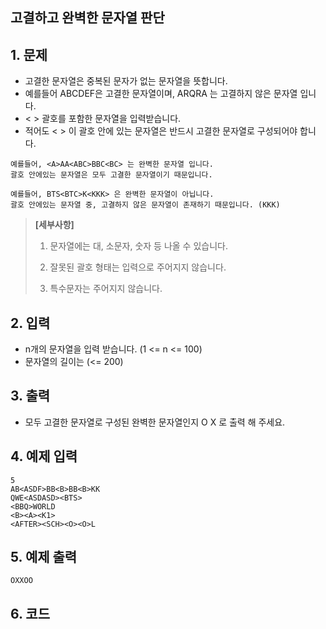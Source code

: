 ## 고결하고 완벽한 문자열 판단

## 1. 문제
- 고결한 문자열은 중복된 문자가 없는 문자열을 뜻합니다.
- 예를들어 ABCDEF은 고결한 문자열이며, ARQRA 는 고결하지 않은 문자열 입니다.
- < > 괄호를 포함한 문자열을 입력받습니다.
- 적어도 < > 이 괄호 안에 있는 문자열은 반드시 고결한 문자열로 구성되어야 합니다.

```
예를들어, <A>AA<ABC>BBC<BC> 는 완벽한 문자열 입니다.
괄호 안에있는 문자열은 모두 고결한 문자열이기 때문입니다.

예를들어, BTS<BTC>K<KKK> 은 완벽한 문자열이 아닙니다.
괄호 안에있는 문자열 중, 고결하지 않은 문자열이 존재하기 때문입니다. (KKK)
```

> **[세부사항]**
>
> 1. 문자열에는 대, 소문자, 숫자 등 나올 수 있습니다.
>
> 2. 잘못된 괄호 형태는 입력으로 주어지지 않습니다.
>
> 3. 특수문자는 주어지지 않습니다.

## 2. 입력

- n개의 문자열을 입력 받습니다. (1 <= n <= 100)
- 문자열의 길이는 (<= 200)

## 3. 출력
- 모두 고결한 문자열로 구성된 완벽한 문자열인지 O X 로 출력 해 주세요.

## 4. 예제 입력
```
5
AB<ASDF>BB<B>BB<B>KK
QWE<ASDASD><BTS>
<BBQ>WORLD
<B><A><K1>
<AFTER><SCH><O><O>L
```

## 5. 예제 출력

```
OXXOO
```

## 6. 코드

```c++

```
